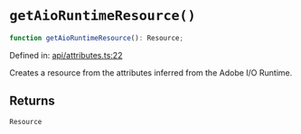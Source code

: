 # `getAioRuntimeResource()`

```ts
function getAioRuntimeResource(): Resource;
```

Defined in: [api/attributes.ts:22](https://github.com/adobe/commerce-integration-starter-kit/blob/fe75c4bc3a72d4e1427ca0ca82f37e4da289ae29/packages/aio-sk-lib-telemetry/source/api/attributes.ts#L22)

Creates a resource from the attributes inferred from the Adobe I/O Runtime.

## Returns

`Resource`

